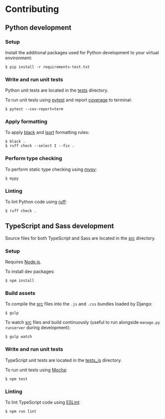 # Contributing

## Python development

### Setup

Install the additional packages used for Python development to your virtual environment:

```console
$ pip install -r requirements-test.txt
```

### Write and run unit tests

Python unit tests are located in the [tests](tests) directory.

To run unit tests using [pytest](https://docs.pytest.org) and report
[coverage](https://coverage.readthedocs.io) to terminal:

```console
$ pytest --cov-report=term
```

### Apply formatting

To apply [black](https://black.readthedocs.io) and
[isort](https://pycqa.github.io/isort/) formatting rules:

```console
$ black .
$ ruff check --select I --fix .
```

### Perform type checking

To perform static type checking using [mypy](https://mypy.readthedocs.io):

```console
$ mypy
```

### Linting

To lint Python code using [ruff](https://beta.ruff.rs/docs/):

```console
$ ruff check .
```

## TypeScript and Sass development

Source files for both TypeScript and Sass are located in the [src](src) directory.

### Setup

Requires [Node.js](https://nodejs.org/en).

To install dev packages:

```console
$ npm install
```

### Build assets

To compile the [src](src) files into the `.js` and `.css` bundles loaded by Django:
```console
$ gulp
```

To watch [src](src) files and build continuously (useful to run alongside
`manage.py runserver` during development):
```console
$ gulp watch
```

### Write and run unit tests

TypeScript unit tests are located in the [tests_js](tests_js) directory.

To run unit tests using [Mocha](https://mochajs.org/):

```console
$ npm test
```

### Linting

To lint TypeScript code using [ESLint](https://eslint.org/):

```console
$ npm run lint
```

